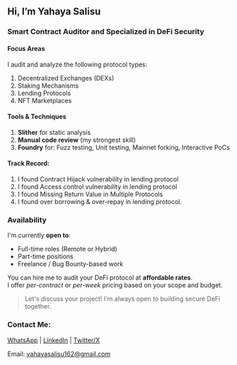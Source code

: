 ## Hi, I’m Yahaya Salisu

### Smart Contract Auditor and Specialized in DeFi Security

#### Focus Areas
I audit and analyze the following protocol types:

1. Decentralized Exchanges (DEXs)
2. Staking Mechanisms
3. Lending Protocols
4. NFT Marketplaces

#### Tools & Techniques
1. **Slither** for static analysis  
2. **Manual code review** (my strongest skill)  
3. **Foundry** for: Fuzz testing, Unit testing, Mainnet forking, Interactive PoCs

#### Track Record:
1. I found Contract Hijack vulnerability in lending protocol
2. I found Access control vulnerability in lending protocol
3. I found Missing Return Value in Multiple Protocols
4. I found over borrowing & over-repay in lending protocol.


### Availability
I'm currently **open to**:
-  Full-time roles (Remote or Hybrid)
-  Part-time positions
-  Freelance / Bug Bounty-based work

You can hire me to audit your DeFi protocol at **affordable rates**.  
I offer *per-contract* or *per-week* pricing based on your scope and budget.

> Let's discuss your project! I'm always open to building secure DeFi together.



### Contact Me:

[WhatsApp](https://wa.me/qr/AOJIRGL4JCO7D1)
| [LinkedIn](https://www.linkedin.com/in/yahaya-salisu)
| [Twitter/X](https://x.com/Babs_Crypto1?t=Vc6SgVuVgS8FxbVUZZXHVw&s=09)

Email: yahayasalisu162@gmail.com
